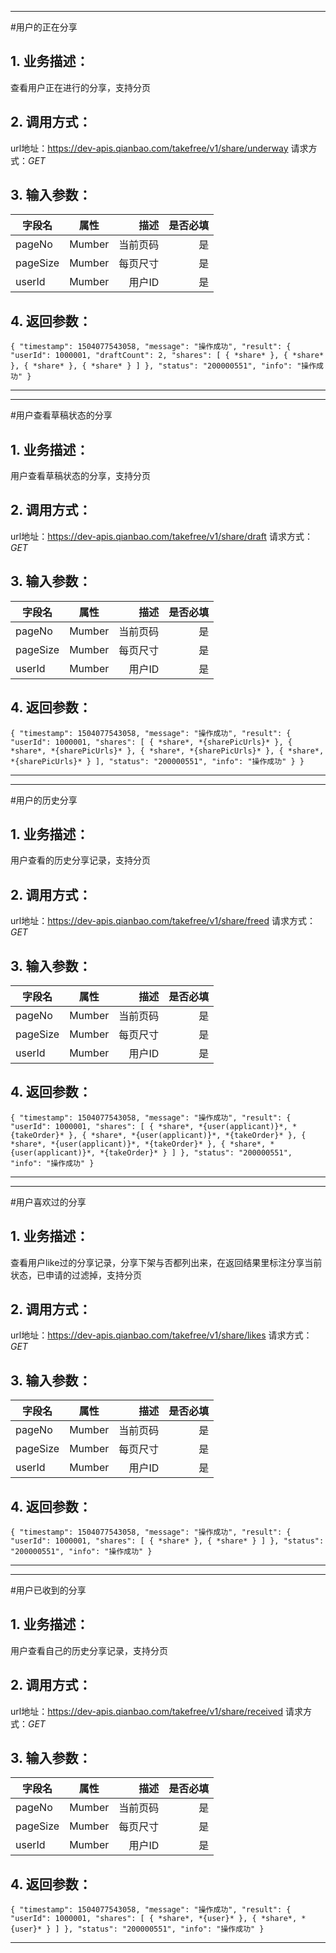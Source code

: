 ***
#用户的正在分享
## 1. 业务描述：
查看用户正在进行的分享，支持分页

## 2. 调用方式：
url地址：https://dev-apis.qianbao.com/takefree/v1/share/underway
请求方式：*GET*

## 3. 输入参数：
|字段名|属性|描述|是否必填|
|---------|:------:|------:|------------:|
|pageNo|Mumber|当前页码|是|
|pageSize|Mumber|每页尺寸|是|
|userId|Mumber|用户ID|是|

## 4. 返回参数：
`{
    "timestamp": 1504077543058,
    "message": "操作成功",
    "result": {
        "userId": 1000001,
        "draftCount": 2,
        "shares": [
            {
                *share*
            },
            {
                *share*
            },
            {
                *share*
            },
            {
                *share*
            }
        ]
    },
    "status": "200000551",
    "info": "操作成功"
}`
***

***
#用户查看草稿状态的分享
## 1. 业务描述：
用户查看草稿状态的分享，支持分页

## 2. 调用方式：
url地址：https://dev-apis.qianbao.com/takefree/v1/share/draft
请求方式：*GET*

## 3. 输入参数：
|字段名|属性|描述|是否必填|
|---------|:------:|------:|------------:|
|pageNo|Mumber|当前页码|是|
|pageSize|Mumber|每页尺寸|是|
|userId|Mumber|用户ID|是|

## 4. 返回参数：
`{
    "timestamp": 1504077543058,
    "message": "操作成功",
    "result": {
        "userId": 1000001,
        "shares": [
            {
                *share*,
                *{sharePicUrls}*
            },
            {
                *share*,
                *{sharePicUrls}*
            },
            {
                *share*,
                *{sharePicUrls}*
            },
            {
                *share*,
                *{sharePicUrls}*
            }
        ],
        "status": "200000551",
        "info": "操作成功"
    }
}`
***

***
#用户的历史分享
## 1. 业务描述：
用户查看的历史分享记录，支持分页

## 2. 调用方式：
url地址：https://dev-apis.qianbao.com/takefree/v1/share/freed
请求方式：*GET*

## 3. 输入参数：
|字段名|属性|描述|是否必填|
|---------|:------:|------:|------------:|
|pageNo|Mumber|当前页码|是|
|pageSize|Mumber|每页尺寸|是|
|userId|Mumber|用户ID|是|

## 4. 返回参数：
`{
    "timestamp": 1504077543058,
    "message": "操作成功",
    "result": {
        "userId": 1000001,
        "shares": [
            {
                *share*,
                *{user(applicant)}*,
                *{takeOrder}*
            },
            {
                *share*,
                *{user(applicant)}*,
                *{takeOrder}*
            },
            {
                *share*,
                *{user(applicant)}*,
                *{takeOrder}*
            },
            {
                *share*,
                *{user(applicant)}*,
                *{takeOrder}*
            }
        ]
    },
    "status": "200000551",
    "info": "操作成功"
}`
***

***
#用户喜欢过的分享
## 1. 业务描述：
查看用户like过的分享记录，分享下架与否都列出来，在返回结果里标注分享当前状态，已申请的过滤掉，支持分页

## 2. 调用方式：
url地址：https://dev-apis.qianbao.com/takefree/v1/share/likes
请求方式：*GET*

## 3. 输入参数：
|字段名|属性|描述|是否必填|
|---------|:------:|------:|------------:|
|pageNo|Mumber|当前页码|是|
|pageSize|Mumber|每页尺寸|是|
|userId|Mumber|用户ID|是|

## 4. 返回参数：
`{
    "timestamp": 1504077543058,
    "message": "操作成功",
    "result": {
        "userId": 1000001,
        "shares": [
            {
                *share*
            },
            {
                *share*
            }
        ]
    },
    "status": "200000551",
    "info": "操作成功"
}`
***

***
#用户已收到的分享
## 1. 业务描述：
用户查看自己的历史分享记录，支持分页

## 2. 调用方式：
url地址：https://dev-apis.qianbao.com/takefree/v1/share/received
请求方式：*GET*

## 3. 输入参数：
|字段名|属性|描述|是否必填|
|---------|:------:|------:|------------:|
|pageNo|Mumber|当前页码|是|
|pageSize|Mumber|每页尺寸|是|
|userId|Mumber|用户ID|是|

## 4. 返回参数：
`{
    "timestamp": 1504077543058,
    "message": "操作成功",
    "result": {
        "userId": 1000001,
        "shares": [
            {
                *share*,
                *{user}*
            },
            {
                *share*,
                *{user}*
            }
        ]
    },
    "status": "200000551",
    "info": "操作成功"
}`
***